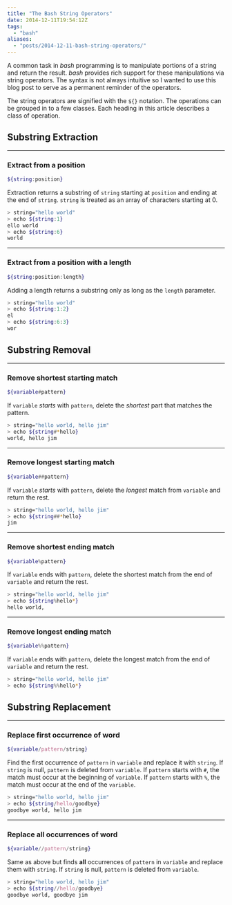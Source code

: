 ```yaml
---
title: "The Bash String Operators"
date: 2014-12-11T19:54:12Z
tags: 
  - "bash"
aliases:
  - "posts/2014-12-11-bash-string-operators/"
---
```


A common task in *bash* programming is to manipulate portions of a string and
return the result. *bash* provides rich support for these manipulations via
string operators. The syntax is not always intuitive so I wanted to use this
blog post to serve as a permanent reminder of the operators.

The string operators are signified with the `${}` notation. The operations can be
grouped in to a few classes. Each heading in this article describes a class of
operation.

## Substring Extraction

---

### Extract from a position

```bash
${string:position}
```

Extraction returns a substring of `string` starting at `position` and ending at the end of `string`. `string` is treated as an array of characters starting at 0.

```bash
> string="hello world"
> echo ${string:1}
ello world
> echo ${string:6}
world
```

---

### Extract from a position with a length

```bash
${string:position:length}
```

Adding a length returns a substring only as long as the `length` parameter.

```bash
> string="hello world"
> echo ${string:1:2}
el
> echo ${string:6:3}
wor
```

## Substring Removal

---

### Remove shortest starting match

```bash
${variable#pattern}
```

If `variable` *starts* with `pattern`, delete the *shortest* part that matches the pattern.

```bash
> string="hello world, hello jim"
> echo ${string#*hello}
world, hello jim
```

---

### Remove longest starting match

```bash
${variable##pattern}
```

If `variable` *starts* with `pattern`, delete the *longest* match from `variable` and return the rest.

```bash
> string="hello world, hello jim"
> echo ${string##*hello}
jim
```

---

### Remove shortest ending match

```bash
${variable%pattern}
```

If `variable` ends with `pattern`, delete the shortest match from the end of `variable` and return the rest.

```bash
> string="hello world, hello jim"
> echo ${string%hello*}
hello world,
```

---

### Remove longest ending match

```bash
${variable%%pattern}
```

If `variable` ends with `pattern`, delete the longest match from the end of `variable` and return the rest.

```bash
> string="hello world, hello jim"
> echo ${string%%hello*}

```

## Substring Replacement

---

### Replace first occurrence of word

```bash
${variable/pattern/string}
```

Find the first occurrence of `pattern` in `variable` and replace it with `string`. If `string` is null, `pattern` is deleted from `variable`. If `pattern` starts with `#`, the match must occur at the beginning of `variable`. If `pattern` starts with `%`, the match must occur at the end of the `variable`.

```bash
> string="hello world, hello jim"
> echo ${string/hello/goodbye}
goodbye world, hello jim
```

---

### Replace all occurrences of word

```bash
${variable//pattern/string}
```

Same as above but finds **all** occurrences of `pattern` in `variable` and replace them with `string`. If `string` is null, `pattern` is deleted from `variable`.

```bash
> string="hello world, hello jim"
> echo ${string//hello/goodbye}
goodbye world, goodbye jim
```
